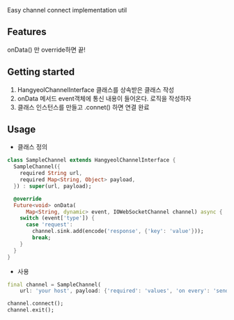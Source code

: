 <!-- 
This README describes the package. If you publish this package to pub.dev,
this README's contents appear on the landing page for your package.

For information about how to write a good package README, see the guide for
[writing package pages](https://dart.dev/guides/libraries/writing-package-pages). 

For general information about developing packages, see the Dart guide for
[creating packages](https://dart.dev/guides/libraries/create-library-packages)
and the Flutter guide for
[developing packages and plugins](https://flutter.dev/developing-packages). 
-->

Easy channel connect implementation util

## Features

onData() 만 override하면 끝!

## Getting started

1. HangyeolChannelInterface 클래스를 상속받은 클래스 작성
2. onData 메서드 event객체에 통신 내용이 들어온다. 로직을 작성하자
3. 클래스 인스턴스를 만들고 .connet() 하면 연결 완료

## Usage


* 클래스 정의
```dart
class SampleChannel extends HangyeolChannelInterface {
  SampleChannel({
    required String url,
    required Map<String, Object> payload,
  }) : super(url, payload);

  @override
  Future<void> onData(
      Map<String, dynamic> event, IOWebSocketChannel channel) async {
    switch (event['type']) {
      case 'request':
        channel.sink.add(encode('response', {'key': 'value'}));
        break;
    }
  }
}
```

* 사용
```dart
final channel = SampleChannel(
    url: 'your host', payload: {'required': 'values', 'on every': 'send'});

channel.connect();
channel.exit();
```

